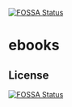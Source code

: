 [![FOSSA Status](https://app.fossa.io/api/projects/git%2Bgithub.com%2FFrederick-S%2Febooks.svg?type=shield)](https://app.fossa.io/projects/git%2Bgithub.com%2FFrederick-S%2Febooks?ref=badge_shield)

# ebooks

## License
[![FOSSA Status](https://app.fossa.io/api/projects/git%2Bgithub.com%2FFrederick-S%2Febooks.svg?type=large)](https://app.fossa.io/projects/git%2Bgithub.com%2FFrederick-S%2Febooks?ref=badge_large)